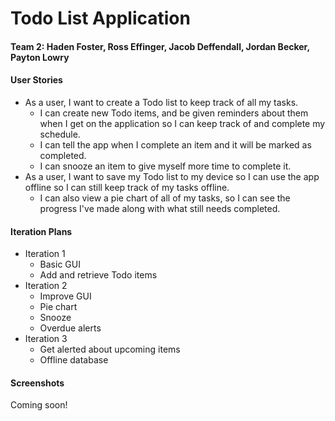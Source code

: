 # Todo List Application
#### Team 2: Haden Foster, Ross Effinger, Jacob Deffendall, Jordan Becker, Payton Lowry
#### User Stories
* As a user, I want to create a Todo list to keep track of all my tasks.
  *	I can create new Todo items, and be given reminders about them when I get on the application so I can keep track of and complete my schedule.
  * I can tell the app when I complete an item and it will be marked as completed.
  * I can snooze an item to give myself more time to complete it.
* As a user, I want to save my Todo list to my device so I can use the app offline so I can still keep track of my tasks offline.
  * I can also view a pie chart of all of my tasks, so I can see the progress I've made along with what still needs completed.
#### Iteration Plans
* Iteration 1
  * Basic GUI
  * Add and retrieve Todo items
* Iteration 2
  * Improve GUI
  * Pie chart
  * Snooze
  * Overdue alerts
* Iteration 3
  * Get alerted about upcoming items
  * Offline database
#### Screenshots
Coming soon!